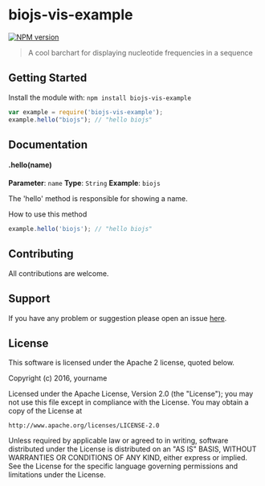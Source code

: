 # biojs-vis-example

[![NPM version](http://img.shields.io/npm/v/biojs-vis-example.svg)](https://www.npmjs.org/package/biojs-vis-example) 

> A cool barchart for displaying nucleotide frequencies in a sequence

## Getting Started
Install the module with: `npm install biojs-vis-example`

```javascript
var example = require('biojs-vis-example');
example.hello("biojs"); // "hello biojs"
```

## Documentation

#### .hello(name)

**Parameter**: `name`
**Type**: `String`
**Example**: `biojs`

The 'hello' method is responsible for showing a name.

How to use this method

```javascript
example.hello('biojs'); // "hello biojs"
```

## Contributing

All contributions are welcome.

## Support

If you have any problem or suggestion please open an issue [here](https://github.com/jj/biojs-vis-example/issues).

## License 
This software is licensed under the Apache 2 license, quoted below.

Copyright (c) 2016, yourname

Licensed under the Apache License, Version 2.0 (the "License"); you may not
use this file except in compliance with the License. You may obtain a copy of
the License at

    http://www.apache.org/licenses/LICENSE-2.0

Unless required by applicable law or agreed to in writing, software
distributed under the License is distributed on an "AS IS" BASIS, WITHOUT
WARRANTIES OR CONDITIONS OF ANY KIND, either express or implied. See the
License for the specific language governing permissions and limitations under
the License.
